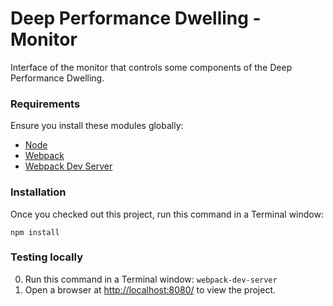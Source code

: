 # Deep Performance Dwelling - Monitor

Interface of the monitor that controls some components of the Deep Performance Dwelling.


### Requirements

Ensure you install these modules globally:

- [Node](https://nodejs.org/)
- [Webpack](https://webpack.js.org/)
- [Webpack Dev Server](https://webpack.github.io/docs/webpack-dev-server.html)


### Installation

Once you checked out this project, run this command in a Terminal window:

    npm install


### Testing locally

0. Run this command in a Terminal window: `webpack-dev-server`
0. Open a browser at [http://localhost:8080/](http://localhost:8080/) to view the project.
